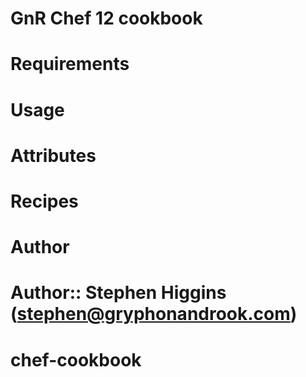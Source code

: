 # GnR Chef 12 cookbook

# Requirements

# Usage

# Attributes

# Recipes

# Author

Author:: Stephen Higgins (<stephen@gryphonandrook.com>)
=======
chef-cookbook
=============
